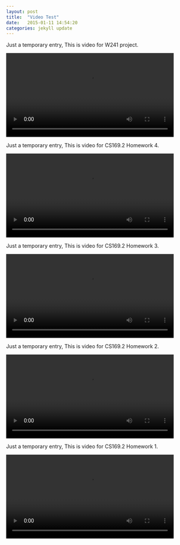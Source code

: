 ```yaml
---
layout: post
title:  "Video Test"
date:   2015-01-11 14:54:20
categories: jekyll update
---
```


Just a temporary entry, This is video for W241 project.  

<video controls="true" width="90%">
  <source src="/video/cattle01.webm" type="video/webm">
  <source src="/video/cattle01.mp4" type="video/mp4">
Your browser does not support the video tag.
</video>  


Just a temporary entry, This is video for CS169.2 Homework 4.  

<video controls="true" width="90%">
  <source src="/video/HW4.mp4" type="video/mp4">
  <source src="/video/HW4.webm" type="video/webm">
Your browser does not support the video tag.
</video>  

Just a temporary entry, This is video for CS169.2 Homework 3.  

<video controls="true" width="90%">
  <source src="/video/HW3.mp4" type="video/mp4">
  <source src="/video/HW3.webm" type="video/webm">
Your browser does not support the video tag.
</video>  


Just a temporary entry, This is video for CS169.2 Homework 2.  

<video controls="true" width="90%">
  <source src="/video/HW2.mp4" type="video/mp4">
  <source src="/video/HW2.webm" type="video/webm">
Your browser does not support the video tag.
</video>  


Just a temporary entry, This is video for CS169.2 Homework 1.  

<video controls="true" width="90%">
  <source src="/video/hw1.mp4" type="video/mp4">
  <source src="/video/hw1.webm" type="video/webm">
Your browser does not support the video tag.
</video>  
